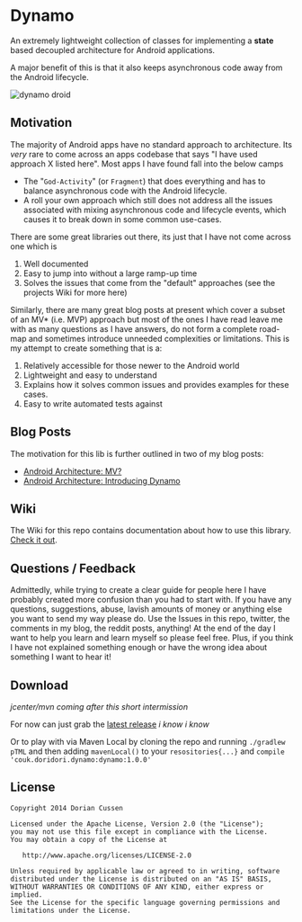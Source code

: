 # Dynamo

An extremely lightweight collection of classes for implementing a **state** based decoupled architecture for Android applications.

A major benefit of this is that it also keeps asynchronous code away from the Android lifecycle.

<img src="https://github.com/doridori/Dynamo/blob/master/gfx/DynamoDroid.png" alt="dynamo droid"/>

Motivation
----------

The majority of Android apps have no standard approach to architecture. Its _very_ rare to come across an apps codebase that says "I have used approach X listed here". Most apps I have found fall into the below camps

- The "`God-Activity`" (or `Fragment`) that does everything and has to balance asynchronous code with the Android lifecycle.
- A roll your own approach which still does not address all the issues associated with mixing asynchronous code and lifecycle events, which causes it to break down in some common use-cases.

There are some great libraries out there, its just that I have not come across one which is

1. Well documented 
2. Easy to jump into without a large ramp-up time
3. Solves the issues that come from the "default" approaches  (see the projects Wiki for more here) 

Similarly, there are many great blog posts at present which cover a subset of an MV* (i.e. MVP) approach but most of the ones I have read leave me with as many questions as I have answers, do not form a complete road-map and sometimes introduce unneeded complexities or limitations. This is my attempt to create something that is a:

1. Relatively accessible for those newer to the Android world 
2. Lightweight and easy to understand
3. Explains how it solves common issues and provides examples for these cases.
4. Easy to write automated tests against

Blog Posts
----------

The motivation for this lib is further outlined in two of my blog posts:

- [Android Architecture: MV?](http://doridori.github.io/Android-Architecture-MV%3F/)
- [Android Architecture: Introducing Dynamo](http://doridori.github.io/Android-Architecture-Dynamo/) 

Wiki
----

The Wiki for this repo contains documentation about how to use this library. [Check it out](https://github.com/doridori/Dynamo/wiki).

Questions / Feedback
--------------------

Admittedly, while trying to create a clear guide for people here I have probably created more confusion than you had to start with. If you have any questions, suggestions, abuse, lavish amounts of money or anything else you want to send my way please do. Use the Issues in this repo, twitter, the comments in my blog, the reddit posts, anything! At the end of the day I want to help you learn and learn myself so please feel free. Plus, if you think I have not explained something enough or have the wrong idea about something I want to hear it!

Download
--------

_jcenter/mvn coming after this short intermission_

For now can just grab the [latest release](https://github.com/doridori/Dynamo/releases) _i know i know_

Or to play with via Maven Local by cloning the repo and running `./gradlew pTML` and then adding `mavenLocal()` to your `resositories{...}` and `compile 'couk.doridori.dynamo:dynamo:1.0.0'`

License
--------

    Copyright 2014 Dorian Cussen

    Licensed under the Apache License, Version 2.0 (the "License");
    you may not use this file except in compliance with the License.
    You may obtain a copy of the License at

       http://www.apache.org/licenses/LICENSE-2.0

    Unless required by applicable law or agreed to in writing, software
    distributed under the License is distributed on an "AS IS" BASIS,
    WITHOUT WARRANTIES OR CONDITIONS OF ANY KIND, either express or implied.
    See the License for the specific language governing permissions and
    limitations under the License.

